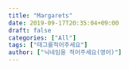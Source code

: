 ```yaml
---
title: "Margarets"
date: 2019-09-17T20:35:04+09:00
draft: false
categories: ["All"]
tags: ["태그를적어주세요"]
author: ["닉네임을 적어주세요(영어)"]
---
```


<!--title : 글 제목
date : 알아서 올라감
draft : 글 비공개 상태 (true일 경우 비공개)
categories : 카테고리
tags : 태그
author: 글쓴이